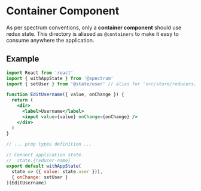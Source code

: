 # Container Component

As per spectrum conventions, only a **container component** should use redux state. This directory is aliased as `@containers` to make it easy to consume anywhere the application.

## Example

``` jsx
import React from 'react'
import { withAppState } from '@spectrum'
import { setUser } from '@state/user' // alias for 'src/store/reducers/user.js'

function EditUsername({ value, onChange }) {
  return (
    <dir>
      <label>Username</label>
      <input value={value} onChange={onChange} />
    </div>
  )
}

// ... prop types definition ...

// Connect application state.
//  state.{reducer-name}
export default withAppState(
  state => ({ value: state.user })),
  { onChange: setUser }
)(EditUsername)
```

